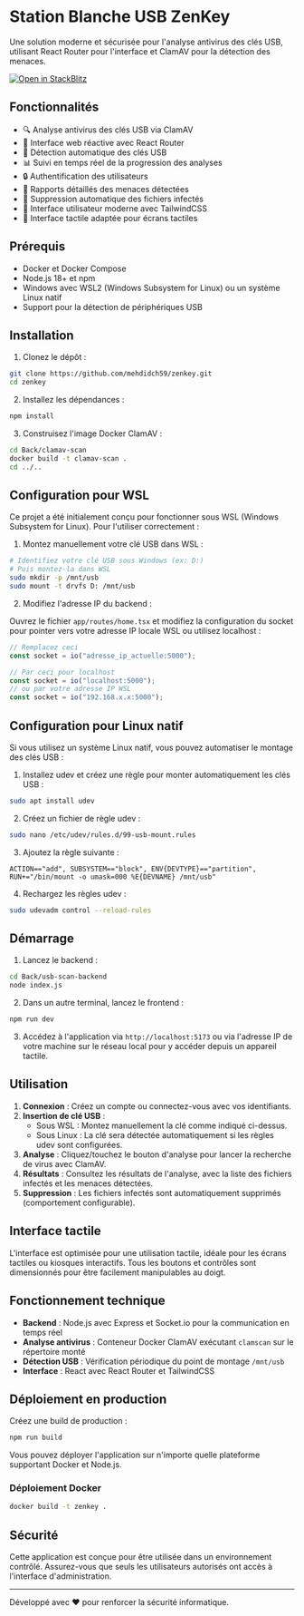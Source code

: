 # Station Blanche USB ZenKey

Une solution moderne et sécurisée pour l'analyse antivirus des clés USB, utilisant React Router pour l'interface et ClamAV pour la détection des menaces.

[![Open in StackBlitz](https://developer.stackblitz.com/img/open_in_stackblitz.svg)](https://stackblitz.com/github/mehdidch59/zenkey/tree/main/default)

## Fonctionnalités

- 🔍 Analyse antivirus des clés USB via ClamAV
- 🚀 Interface web réactive avec React Router
- 🔄 Détection automatique des clés USB
- 📊 Suivi en temps réel de la progression des analyses
- 🔒 Authentification des utilisateurs
- 📝 Rapports détaillés des menaces détectées
- 💾 Suppression automatique des fichiers infectés
- 🎨 Interface utilisateur moderne avec TailwindCSS
- 📱 Interface tactile adaptée pour écrans tactiles

## Prérequis

- Docker et Docker Compose
- Node.js 18+ et npm
- Windows avec WSL2 (Windows Subsystem for Linux) ou un système Linux natif
- Support pour la détection de périphériques USB

## Installation

1. Clonez le dépôt :

```bash
git clone https://github.com/mehdidch59/zenkey.git
cd zenkey
```

2. Installez les dépendances :

```bash
npm install
```

3. Construisez l'image Docker ClamAV :

```bash
cd Back/clamav-scan
docker build -t clamav-scan .
cd ../..
```

## Configuration pour WSL

Ce projet a été initialement conçu pour fonctionner sous WSL (Windows Subsystem for Linux). Pour l'utiliser correctement :

1. Montez manuellement votre clé USB dans WSL :

```bash
# Identifiez votre clé USB sous Windows (ex: D:)
# Puis montez-la dans WSL
sudo mkdir -p /mnt/usb
sudo mount -t drvfs D: /mnt/usb
```

2. Modifiez l'adresse IP du backend :

Ouvrez le fichier `app/routes/home.tsx` et modifiez la configuration du socket pour pointer vers votre adresse IP locale WSL ou utilisez localhost :

```javascript
// Remplacez ceci
const socket = io("adresse_ip_actuelle:5000");

// Par ceci pour localhost
const socket = io("localhost:5000");
// ou par votre adresse IP WSL
const socket = io("192.168.x.x:5000");
```

## Configuration pour Linux natif

Si vous utilisez un système Linux natif, vous pouvez automatiser le montage des clés USB :

1. Installez udev et créez une règle pour monter automatiquement les clés USB :

```bash
sudo apt install udev
```

2. Créez un fichier de règle udev :

```bash
sudo nano /etc/udev/rules.d/99-usb-mount.rules
```

3. Ajoutez la règle suivante :

```
ACTION=="add", SUBSYSTEM=="block", ENV{DEVTYPE}=="partition", RUN+="/bin/mount -o umask=000 %E{DEVNAME} /mnt/usb"
```

4. Rechargez les règles udev :

```bash
sudo udevadm control --reload-rules
```

## Démarrage

1. Lancez le backend :

```bash
cd Back/usb-scan-backend
node index.js
```

2. Dans un autre terminal, lancez le frontend :

```bash
npm run dev
```

3. Accédez à l'application via `http://localhost:5173` ou via l'adresse IP de votre machine sur le réseau local pour y accéder depuis un appareil tactile.

## Utilisation

1. **Connexion** : Créez un compte ou connectez-vous avec vos identifiants.
2. **Insertion de clé USB** : 
   - Sous WSL : Montez manuellement la clé comme indiqué ci-dessus.
   - Sous Linux : La clé sera détectée automatiquement si les règles udev sont configurées.
3. **Analyse** : Cliquez/touchez le bouton d'analyse pour lancer la recherche de virus avec ClamAV.
4. **Résultats** : Consultez les résultats de l'analyse, avec la liste des fichiers infectés et les menaces détectées.
5. **Suppression** : Les fichiers infectés sont automatiquement supprimés (comportement configurable).

## Interface tactile

L'interface est optimisée pour une utilisation tactile, idéale pour les écrans tactiles ou kiosques interactifs. Tous les boutons et contrôles sont dimensionnés pour être facilement manipulables au doigt.

## Fonctionnement technique

- **Backend** : Node.js avec Express et Socket.io pour la communication en temps réel
- **Analyse antivirus** : Conteneur Docker ClamAV exécutant `clamscan` sur le répertoire monté
- **Détection USB** : Vérification périodique du point de montage `/mnt/usb`
- **Interface** : React avec React Router et TailwindCSS

## Déploiement en production

Créez une build de production :

```bash
npm run build
```

Vous pouvez déployer l'application sur n'importe quelle plateforme supportant Docker et Node.js.

### Déploiement Docker

```bash
docker build -t zenkey .
```

## Sécurité

Cette application est conçue pour être utilisée dans un environnement contrôlé. Assurez-vous que seuls les utilisateurs autorisés ont accès à l'interface d'administration.

---

Développé avec ❤️ pour renforcer la sécurité informatique.
